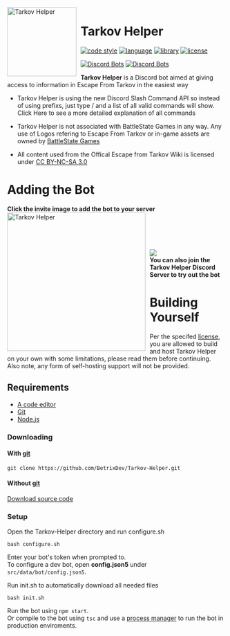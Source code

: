 <img width="160" height="160" align="left" style="float: left; margin: 0 10px 0 0;" alt="Tarkov Helper" src="https://raw.githubusercontent.com/Tarkov-Helper/Tarkov-Helper-Assets/main/Media/Logo250x250.png">

# Tarkov Helper

[![code style](https://img.shields.io/badge/code_style-prettier-ff69b4.svg?style=flat)](https://github.com/prettier/prettier)
[![language](https://img.shields.io/badge/language%20-typescript-blue?style=flat)](https://www.typescriptlang.org)
[![library](https://img.shields.io/badge/library-discordx-blue?style=flat)](https://www.npmjs.com/package/discordx)
[![license](https://img.shields.io/github/license/BetrixDev/Tarkov-Helper)](https://github.com/BetrixDev/Tarkov-Helper/blob/master/LICENSE)

[![Discord Bots](https://top.gg/api/widget/status/797600238449590334.svg)](https://top.gg/bot/797600238449590334) [![Discord Bots](https://top.gg/api/widget/servers/797600238449590334.svg)](https://top.gg/bot/797600238449590334)

**Tarkov Helper** is a Discord bot aimed at giving access to information in Escape From Tarkov in the easiest way

-   Tarkov Helper is using the new Discord Slash Command API so instead of using prefixs, just type / and a list of all valid commands will show. Click Here to see a more detailed explanation of all commands

-   Tarkov Helper is not associated with BattleState Games in any way. Any use of Logos refering to Escape From Tarkov or in-game assets are owned by [BattleState Games](https://www.battlestategames.com)

-   All content used from the Offical Escape from Tarkov Wiki is licensed under [CC BY-NC-SA 3.0](https://www.fandom.com/licensing)

# Adding the Bot

**Click the invite image to add the bot to your server**
<br>
[<img width="320" height="" align="left" style="float: left; margin: 0 10px 0 0;" alt="Tarkov Helper" src="https://raw.githubusercontent.com/Tarkov-Helper/Tarkov-Helper-Assets/main/Media/InviteBanner.png">](https://discord.com/api/oauth2/authorize?client_id=797600238449590334&permissions=128&scope=bot%20applications.commands)
<br><br><br><br><br>
[<img src="https://discordapp.com/api/guilds/797601083589001227/widget.png?style=banner2">](https://discord.gg/CHhE5vQ3zT)
<br>
**You can also join the Tarkov Helper Discord Server to try out the bot**

# Building Yourself

Per the specifed [license](https://github.com/BetrixDev/Tarkov-Helper/blob/master/LICENSE), you are allowed to build and host Tarkov Helper on your own with some limitations, please read them before continuing. Also note, any form of self-hosting support will not be provided.

## **Requirements**

-   [A code editor](https://code.visualstudio.com/download)
-   [Git](https://git-scm.com/downloads)
-   [Node.js](https://nodejs.org/en/)

### **Downloading**

#### With [git](https://git-scm.com/downloads)

    git clone https://github.com/BetrixDev/Tarkov-Helper.git

#### Without [git](https://git-scm.com/downloads)

[Download source code](https://github.com/BetrixDev/Tarkov-Helper/archive/master.zip)

### **Setup**

Open the Tarkov-Helper directory and run configure.sh

    bash configure.sh

Enter your bot's token when prompted to. <br>
To configure a dev bot, open **config.json5** under `src/data/bot/config.json5`.

Run init.sh to automatically download all needed files

    bash init.sh

Run the bot using `npm start`. <br>
Or compile to the bot using `tsc` and use a [process manager](https://www.npmjs.com/package/pm2) to run the bot in production enviroments.
